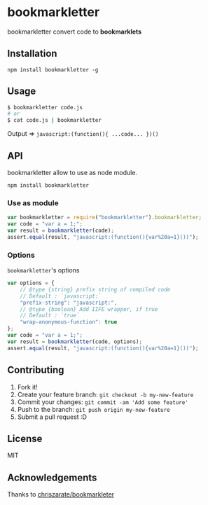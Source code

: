 # bookmarkletter

bookmarkletter convert code to **bookmarklets**

## Installation

```
npm install bookmarkletter -g
```

## Usage

```sh
$ bookmarkletter code.js
# or
$ cat code.js | bookmarkletter
```

Output => `javascript:(function(){ ...code... })()`

## API

bookmarkletter allow to use as node module.

```
npm install bookmarkletter
```

### Use as module

```js
var bookmarkletter = require("bookmarkletter").bookmarkletter;
var code = "var a = 1;";
var result = bookmarkletter(code);
assert.equal(result, "javascript:(function(){var%20a=1}())");
```

### Options

`bookmarkletter`'s options

```js
var options = {
    // @type {string} prefix string of compiled code
    // Default : `javascript:`
    "prefix-string": "javascript:",
    // @type {boolean} Add IIFE wrapper, if true
    // Default : `true`
    "wrap-anonymous-function": true
};
var code = "var a = 1;";
var result = bookmarkletter(code, options);
assert.equal(result, "javascript:(function(){var%20a=1}())");
```

## Contributing

1. Fork it!
2. Create your feature branch: `git checkout -b my-new-feature`
3. Commit your changes: `git commit -am 'Add some feature'`
4. Push to the branch: `git push origin my-new-feature`
5. Submit a pull request :D

## License

MIT

## Acknowledgements

Thanks to [chriszarate/bookmarkleter](https://github.com/chriszarate/bookmarkleter "chriszarate/bookmarkleter")